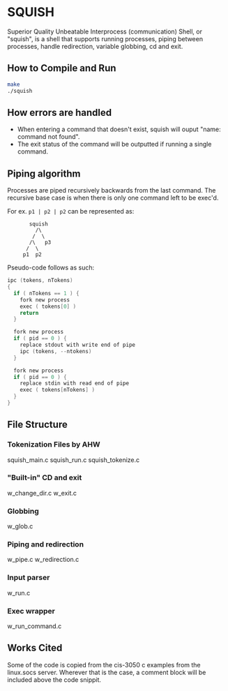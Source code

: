 # SQUISH
Superior Quality Unbeatable Interprocess (communication) Shell, or "squish", is a shell that supports running processes, piping between processes, handle redirection, variable globbing, cd and exit. 
## How to Compile and Run
```bash
make
./squish
```
## How errors are handled
* When entering a command that doesn't exist, squish will ouput "name: command not found". 
* The exit status of the command will be outputted if running a single command. 
## Piping algorithm
Processes are piped recursively backwards from the last command. The recursive base case is when there is only one command left to be exec'd.

For ex. ``p1 | p2 | p2`` can be represented as:
```
       squish
         /\
        /  \
       /\   p3
      /  \
     p1  p2
```
Pseudo-code follows as such:
```c
ipc (tokens, nTokens) 
{
  if ( nTokens == 1 ) {
    fork new process
    exec ( tokens[0] )
    return
  }

  fork new process
  if ( pid == 0 ) {
    replace stdout with write end of pipe
    ipc (tokens, --ntokens)
  }

  fork new process
  if ( pid == 0 ) {
    replace stdin with read end of pipe
    exec ( tokens[nTokens] )
  }
}
```
## File Structure
### Tokenization Files by AHW
squish_main.c
squish_run.c
squish_tokenize.c
### "Built-in" CD and exit
w_change_dir.c
w_exit.c
### Globbing
w_glob.c
### Piping and redirection
w_pipe.c
w_redirection.c
### Input parser
w_run.c
### Exec wrapper
w_run_command.c

## Works Cited
Some of the code is copied from the cis-3050 c examples from the linux.socs server. Wherever that is the case, a comment block will be included above the code snippit.
